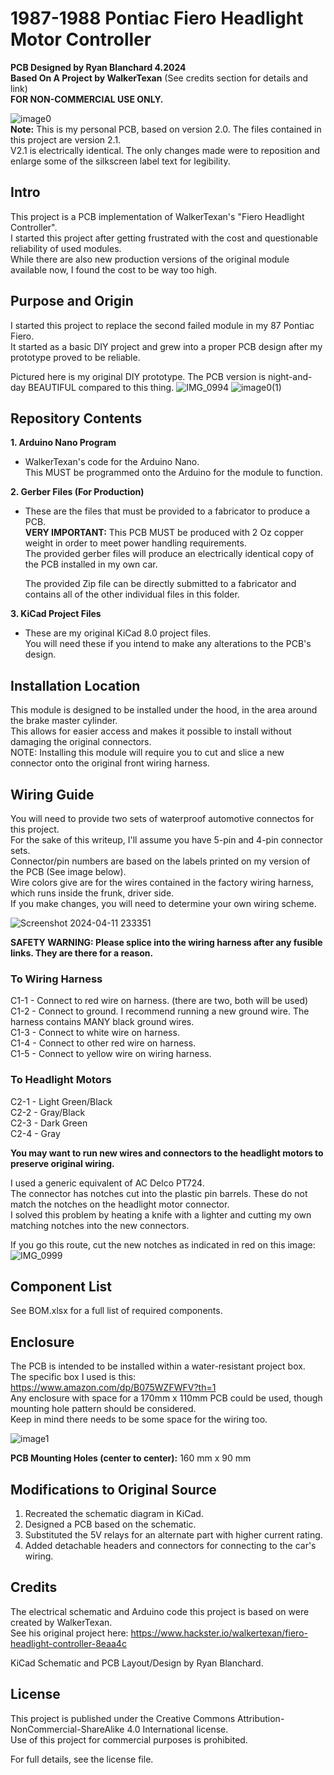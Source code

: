 # 1987-1988 Pontiac Fiero Headlight Motor Controller
**PCB Designed by Ryan Blanchard 4.2024**\
**Based On A Project by WalkerTexan** (See credits section for details and link)\
**FOR NON-COMMERCIAL USE ONLY.**

![image0](https://github.com/gekko3622/87-88-Fiero-Headlight-Controller/assets/166318874/afa2760a-d98e-4d06-80ae-5b2233025cc9)\
**Note:** This is my personal PCB, based on version 2.0. The files contained in this project are version 2.1.\
V2.1 is electrically identical. The only changes made were to reposition and enlarge some of the silkscreen label text for legibility.

## Intro
This project is a PCB implementation of WalkerTexan's "Fiero Headlight Controller".\
I started this 	project after getting frustrated with the cost and questionable reliability of used modules.\
While there are also new production versions of the original module available now, I found the cost to be way too high.

## Purpose and Origin
I started this project to replace the second failed module in my 87 Pontiac Fiero.\
It started as a basic DIY project and grew into a proper PCB design after my prototype proved to be reliable.

Pictured here is my original DIY prototype. The PCB version is night-and-day BEAUTIFUL compared to this thing.
![IMG_0994](https://github.com/gekko3622/87-88-Fiero-Headlight-Controller/assets/166318874/832f47c2-72c2-4619-88f2-a183105d53cd)
![image0(1)](https://github.com/gekko3622/87-88-Fiero-Headlight-Controller/assets/166318874/9cde2d03-9614-4fc4-8acb-887a5dca8696)


## Repository Contents
**1. Arduino Nano Program**
- WalkerTexan's code for the Arduino Nano.\
This MUST be programmed onto the Arduino for the module to function.

**2. Gerber Files (For Production)**
- These are the files that must be provided to a fabricator to produce a PCB.\
  **VERY IMPORTANT:** This PCB MUST be produced with 2 Oz copper weight in order to meet power handling requirements.\
  The provided gerber files will produce an electrically identical copy of the PCB installed in my own car.

  The provided Zip file can be directly submitted to a fabricator and contains all of the other individual files in this folder.
  

**3. KiCad Project Files**
- These are my original KiCad 8.0 project files.\
  You will need these if you intend to make any alterations to the PCB's design.

## Installation Location
This module is designed to be installed under the hood, in the area around the brake master cylinder.\
This allows for easier access and makes it possible to install without damaging the original connectors.\
NOTE: Installing this module will require you to cut and slice a new connector onto the original front wiring harness.

## Wiring Guide
You will need to provide two sets of waterproof automotive connectos for this project.\
For the sake of this writeup, I'll assume you have 5-pin and 4-pin connector sets.\
Connector/pin numbers are based on the labels printed on my version of the PCB (See image below).\
Wire colors give are for the wires contained in the factory wiring harness, which runs inside the frunk, driver side.\
If you make changes, you will need to determine your own wiring scheme.


![Screenshot 2024-04-11 233351](https://github.com/gekko3622/87-88-Fiero-Headlight-Controller/assets/166318874/fcdd3d95-4449-4d28-abfd-25a15d8cbd68)



**SAFETY WARNING: Please splice into the wiring harness after any fusible links. They are there for a reason.**

### To Wiring Harness
	
C1-1  -  Connect to red wire on harness. (there are two, both will be used)\
C1-2  -  Connect to ground. I recommend running a new ground wire. The harness contains MANY black ground wires.\
C1-3  -  Connect to white wire on harness.\
C1-4  -  Connect to other red wire on harness.\
C1-5  -  Connect to yellow wire on wiring harness.

### To Headlight Motors
		
C2-1  -  Light Green/Black\
C2-2  -  Gray/Black\
C2-3  -  Dark Green\
C2-4  -  Gray

**You may want to run new wires and connectors to the headlight motors to preserve original wiring.**

I used a generic equivalent of AC Delco PT724.\
The connector has notches cut into the plastic pin barrels. These do not match the notches on the headlight motor connector.\
I solved this problem by heating a knife with a lighter and cutting my own matching notches into the new connectors.

If you go this route, cut the new notches as indicated in red on this image:\
![IMG_0999](https://github.com/gekko3622/87-88-Fiero-Headlight-Controller/assets/166318874/2b60277c-8df9-4c41-be6a-6ab5698545a2)

## Component List
See BOM.xlsx for a full list of required components.

## Enclosure
The PCB is intended to be installed within a water-resistant project box.\
The specific box I used is this: https://www.amazon.com/dp/B075WZFWFV?th=1  
Any enclosure with space for a 170mm x 110mm PCB could be used, though mounting hole pattern should be considered.\
Keep in mind there needs to be some space for the wiring too.

![image1](https://github.com/gekko3622/87-88-Fiero-Headlight-Controller/assets/166318874/7103cce1-4432-4cc2-b39d-5212d92ebda4)

**PCB Mounting Holes (center to center):** 160 mm x 90 mm

## Modifications to Original Source
1. Recreated the schematic diagram in KiCad.
2. Designed a PCB based on the schematic.
3. Substituted the 5V relays for an alternate part with higher current rating.
4. Added detachable headers and connectors for connecting to the car's wiring.

## Credits
The electrical schematic and Arduino code this project is based on were created by WalkerTexan.\
See his original project here: https://www.hackster.io/walkertexan/fiero-headlight-controller-8eaa4c

KiCad Schematic and PCB Layout/Design by Ryan Blanchard.

## License
This project is published under the Creative Commons Attribution-NonCommercial-ShareAlike 4.0 International license.\
Use of this project for commercial purposes is prohibited.

For full details, see the license file.
